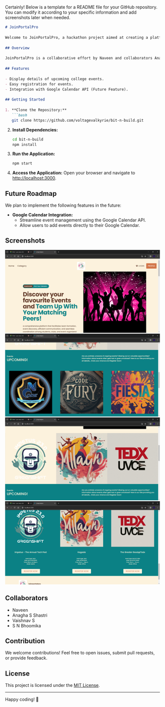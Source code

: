 Certainly! Below is a template for a README file for your GitHub repository. You can modify it according to your specific information and add screenshots later when needed.

```markdown
# JoinPortalPro

Welcome to JoinPortalPro, a hackathon project aimed at creating a platform to manage and display college events. This project includes features such as event details, registration, and future integration with the Google Calendar API.

## Overview

JoinPortalPro is a collaborative effort by Naveen and collaborators Anagha  S Shastri, Vaishnav S, and S N Bhoomika. The project focuses on streamlining the process of organizing and participating in college events.

## Features

- Display details of upcoming college events.
- Easy registration for events.
- Integration with Google Calendar API (Future Feature).

## Getting Started

1. **Clone the Repository:**
   ```bash
   git clone https://github.com/voltagevalkyrie/bit-n-build.git
   ```

2. **Install Dependencies:**
   ```bash
   cd bit-n-build
   npm install
   ```

3. **Run the Application:**
   ```bash
   npm start
   ```

4. **Access the Application:**
   Open your browser and navigate to [http://localhost:3000](http://localhost:3000).

## Future Roadmap

We plan to implement the following features in the future:

- **Google Calendar Integration:**
  - Streamline event management using the Google Calendar API.
  - Allow users to add events directly to their Google Calendar.

## Screenshots

 ![alt text](<joinportalpro - Google Chrome 2_11_2024 7_41_39 AM.png>) 
 ![alt text](<joinportalpro - Google Chrome 2_11_2024 7_41_56 AM.png>)
 ![alt text](<joinportalpro - Google Chrome 2_11_2024 7_41_49 AM.png>) 
 ![alt text](<joinportalpro - Google Chrome 2_11_2024 7_42_04 AM.png>)
<!-- Add more screenshots if needed -->

## Collaborators

- Naveen
- Anagha S Shastri
- Vaishnav S
- S N Bhoomika

## Contribution

We welcome contributions! Feel free to open issues, submit pull requests, or provide feedback.

## License

This project is licensed under the [MIT License](LICENSE).

---

Happy coding! 🚀
```



